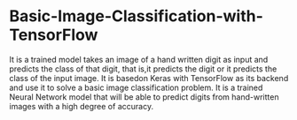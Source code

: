 # Basic-Image-Classification-with-TensorFlow
It is a trained model takes an image of a hand written digit as input and predicts the class of that digit, that is,it predicts the digit or it predicts the class of the input image.
It is basedon Keras with TensorFlow as its backend and use it to solve a basic image classification problem. 
It is a trained Neural Network model that will be able to predict digits from hand-written images with a high degree of accuracy.
